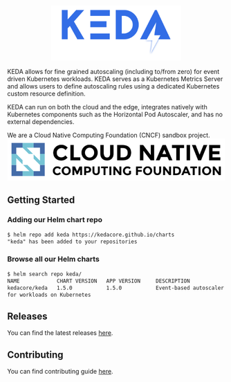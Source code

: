 <p align="center"><img src="https://raw.githubusercontent.com/kedacore/keda/master/images/keda-logo-transparent.png" width="300"/></p>
KEDA allows for fine grained autoscaling (including to/from zero) for event driven Kubernetes workloads. KEDA serves as a Kubernetes Metrics Server and allows users to define autoscaling rules using a dedicated Kubernetes custom resource definition.

KEDA can run on both the cloud and the edge, integrates natively with Kubernetes components such as the Horizontal Pod Autoscaler, and has no external dependencies.

We are a Cloud Native Computing Foundation (CNCF) sandbox project.
![CNCF Logo](https://raw.githubusercontent.com/kedacore/keda/master/images/logo-cncf.svg)

## Getting Started
### Adding our Helm chart repo

```console
$ helm repo add keda https://kedacore.github.io/charts
"keda" has been added to your repositories
```

### Browse all our Helm charts
```
$ helm search repo keda/
NAME            CHART VERSION   APP VERSION     DESCRIPTION
kedacore/keda   1.5.0           1.5.0           Event-based autoscaler for workloads on Kubernetes
```

## Releases

You can find the latest releases [here](https://github.com/kedacore/charts/releases).

## Contributing

You can find contributing guide [here](./CONTRIBUTING.md).
